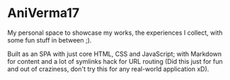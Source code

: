 # AniVerma17
My personal space to showcase my works, the experiences I collect, with some fun stuff in between ;).

Built as an SPA with just core HTML, CSS and JavaScript; with Markdown for content and a lot of symlinks hack for URL routing (Did this just for fun and out of craziness, don't try this for any real-world application xD).